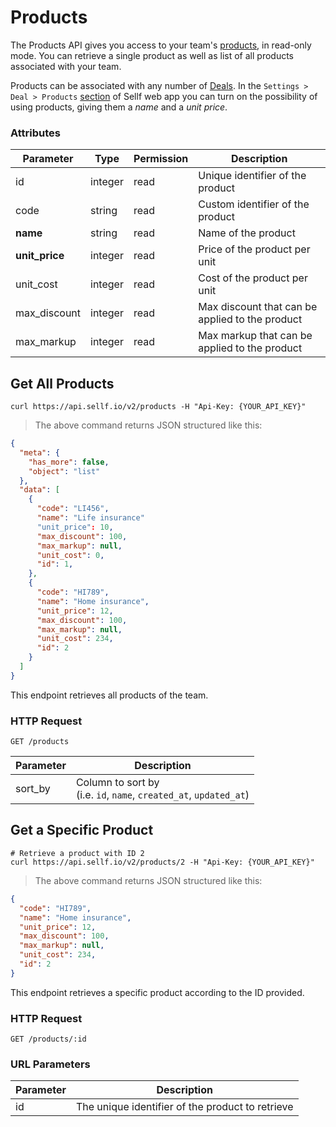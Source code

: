 # <a name="products"></a>Products

The Products API gives you access to your team's [products](https://app.sellf.io/settings/products), in read-only mode. You can retrieve a single product as well as list of all products associated with your team.

Products can be associated with any number of [Deals](#deals). In the `Settings > Deal > Products` [section](https://app.sellf.io/settings/products) of Sellf web app you can turn on the possibility of using products, giving them a *name* and a *unit price*.

### Attributes

Parameter | Type | Permission | Description
--------- | ------- | ------- | -----------
id | integer | read | Unique identifier of the product
code | string | read | Custom identifier of the product
**name** | string | read | Name of the product
**unit_price** | integer | read | Price of the product per unit
unit_cost | integer | read | Cost of the product per unit
max_discount | integer | read | Max discount that can be applied to the product
max_markup | integer | read | Max markup that can be applied to the product


## Get All Products

```shell
curl https://api.sellf.io/v2/products -H "Api-Key: {YOUR_API_KEY}"
```

> The above command returns JSON structured like this:

```json
{
  "meta": {
    "has_more": false,
    "object": "list"
  },
  "data": [
    {
      "code": "LI456",
      "name": "Life insurance"
      "unit_price": 10,
      "max_discount": 100,
      "max_markup": null,
      "unit_cost": 0,
      "id": 1,
    },
    {
      "code": "HI789",
      "name": "Home insurance",
      "unit_price": 12,
      "max_discount": 100,
      "max_markup": null,
      "unit_cost": 234,
      "id": 2
    }
  ]
}
```

This endpoint retrieves all products of the team.

### HTTP Request

`GET /products`

Parameter | Description
--------- | -----------
sort_by | Column to sort by <br> (i.e. `id`, `name`, `created_at`, `updated_at`)




## Get a Specific Product

```shell
# Retrieve a product with ID 2
curl https://api.sellf.io/v2/products/2 -H "Api-Key: {YOUR_API_KEY}"
```

> The above command returns JSON structured like this:

```json
{
  "code": "HI789",
  "name": "Home insurance",
  "unit_price": 12,
  "max_discount": 100,
  "max_markup": null,
  "unit_cost": 234,
  "id": 2
}
```

This endpoint retrieves a specific product according to the ID provided.

### HTTP Request

`GET /products/:id`

### URL Parameters

Parameter | Description
--------- | -----------
id | The unique identifier of the product to retrieve